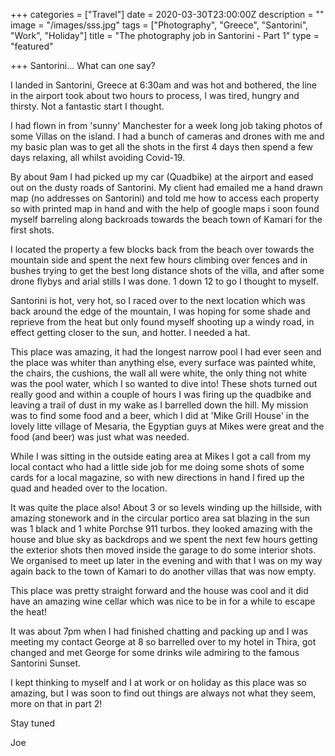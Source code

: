 +++
categories = ["Travel"]
date = 2020-03-30T23:00:00Z
description = ""
image = "/images/sss.jpg"
tags = ["Photography", "Greece", "Santorini", "Work", "Holiday"]
title = "The photography job in Santorini - Part 1"
type = "featured"

+++
Santorini... What can one say?

I landed in Santorini, Greece at 6:30am and was hot and bothered, the line in the airport took about two hours to process, I was tired, hungry and thirsty. Not a fantastic start I thought.

I had flown in from 'sunny' Manchester for a week long job taking photos of some Villas on the island. I had a bunch of cameras and drones with me and my basic plan was to get all the shots in the first 4 days then spend a few days relaxing, all whilst avoiding Covid-19. 

By about 9am I had picked up my car (Quadbike) at the airport and eased out on the dusty roads of Santorini. My client had emailed me a hand drawn map (no addresses on Santorini) and told me how to access each property so with printed map in hand and with the help of google maps i soon found myself barreling along backroads towards the beach town of Kamari for the first shots.

I located the property a few blocks back from the beach over towards the mountain side and spent the next few hours climbing over fences and in bushes trying to get the best long distance shots of the villa, and after some drone flybys and arial stills I was done. 1 down 12 to go I thought to myself.

Santorini is hot, very hot, so I raced over to the next location which was back around the edge of the mountain, I was hoping for some shade and reprieve from the heat but only found myself shooting up a windy road, in effect getting closer to the sun, and hotter. I needed a hat.

This place was amazing, it had the longest narrow pool I had ever seen and the place was whiter than anything else, every surface was painted white, the chairs, the cushions, the wall all were white, the only thing not white was the pool water, which I so wanted to dive into! These shots turned out really good and within a couple of hours I was firing up the quadbike and leaving a trail of dust in my wake as I barrelled down the hill. My mission  was to find some food and a beer, which I did at 'Mike Grill House' in the lovely litte village of Mesaria, the Egyptian guys at Mikes were great and the food (and beer) was just what was needed. 

While I was sitting in the outside eating area at Mikes I got a call from my local contact who had a little side job for me doing some shots of some cards for a local magazine, so with new directions in hand I fired up the quad and headed over to the location.

It was quite the place also! About 3 or so levels winding up the hillside, with amazing stonework and in the circular portico area sat blazing in the sun was 1 black and 1 white Porchse 911 turbos. they looked amazing with the house and blue sky as backdrops and we spent the next few hours getting the exterior shots then moved inside the garage to do some interior shots. We organised to meet up later in the evening and with that I was on my way again back to the town of Kamari to do another villas that was now empty.

This place was pretty straight forward and the house was cool and it did have an amazing wine cellar which was nice to be in for a while to escape the heat! 

It was about 7pm when I had finished chatting and packing up and I was meeting my contact George at 8 so barrelled over to my hotel in Thira, got changed and met George for some drinks wile admiring to the famous Santorini Sunset. 

I kept thinking to myself and I at work or on holiday as this place was so amazing, but I was soon to find out things are always not what they seem, more on that in part 2!

Stay tuned

Joe